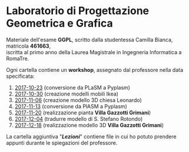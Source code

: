 # Laboratorio di Progettazione Geometrica e Grafica

Materiale dell'esame <b>GGPL</b>, scritto dalla studentessa Camilla Bianca, matricola <b>461663</b>,<br>
iscritta al primo anno della Laurea Magistrale in Ingegneria Informatica a RomaTre.

Ogni cartella contiene un <b>workshop</b>, assegnato dal professore nella data specificata:<br>
<ol>
  <li><a href="https://github.com/CamillaBianca/ggpl/blob/master/2017-10-23/workshop_01.ipynb" target="_blank">2017-10-23</a> (conversione da PLaSM a Pyplasm)</ul>
  <li><a href="https://github.com/CamillaBianca/ggpl/blob/master/2017-10-30/workshop_02.ipynb" target="_blank">2017-10-30</a> (creazione modelli mobili Ikea)</ul>
  <li><a href="https://github.com/CamillaBianca/ggpl/blob/master/2017-11-06/workshop_03.ipynb" target="_blank">2017-11-06</a> (creazione modello 3D chiesa Leonardo)</ul>
  <li><a href="https://github.com/CamillaBianca/ggpl/blob/master/2017-11-13/workshop_04.ipynb" target="_blank">2017-11-13</a> (conversione da PlASM a Pyplasm)</ul>
  <li><a href="https://github.com/CamillaBianca/ggpl/blob/master/2017-11-20/workshop_05.ipynb" target="_blank">2017-11-20</a> (realizzazione pianta <b>Villa Gazzotti Grimani</b>)</ul>
  <li><a href="https://github.com/CamillaBianca/ggpl/blob/master/2017-12-04/workshop_06.ipynb" target="_blank">2017-12-04</a> (tradurre modello di S. Stefano Rotondo)</ul>
  <li><a href="https://github.com/CamillaBianca/ggpl/blob/master/2017-12-18/workshop_07.ipynb" target="_blank">2017-12-18</a> (realizzazione modello 3D <b>Villa Gazzotti Grimani</b>)</ul>
</ol>

La cartella aggiuntiva "<b><i>Lezioni</i></b>" contiene file in cui ho potuto prendere appunti durante le spiegazioni del professore.

